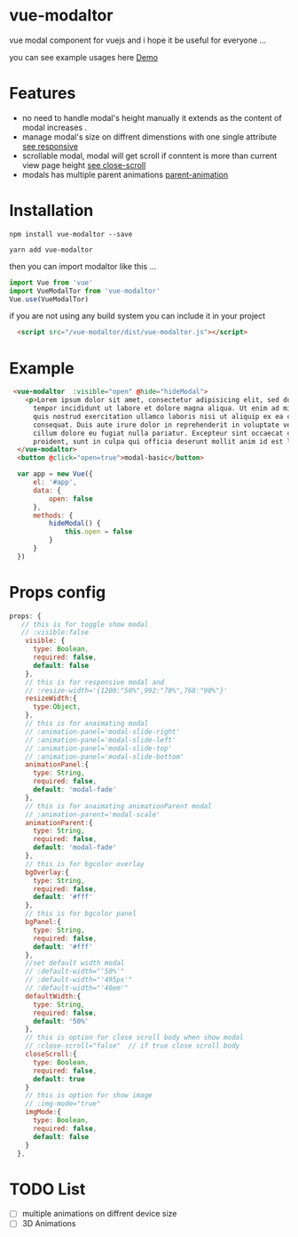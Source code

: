 # vue-modaltor

 vue modal component for vuejs and i hope it be useful for everyone ... 

you can see example usages here
[Demo](https://davodaslanifakor.github.io/modaltor)

# Features
* no need to handle modal's height manually it extends as the content of modal increases .
* manage modal's size on diffrent dimenstions with one single attribute [see responsive](https://davodaslanifakor.github.io/modaltor#responsive)
* scrollable modal, modal will get scroll if conntent is more than current view page height [see close-scroll](https://davodaslanifakor.github.io/modaltor#close-scroll)
* modals has multiple parent animations [parent-animation](https://davodaslanifakor.github.io/modaltor#animation-parent)


# Installation

``` NPM
npm install vue-modaltor --save
```

``` YARN
yarn add vue-modaltor
```

then you can import modaltor like this ...

```js
import Vue from 'vue'
import VueModalTor from 'vue-modaltor'
Vue.use(VueModalTor)
```

if you are not using any build system you can include it in your project

```html
  <script src="/vue-modaltor/dist/vue-modaltor.js"></script>
```

# Example 
```html
 <vue-modaltor  :visible="open" @hide="hideModal">
    <p>Lorem ipsum dolor sit amet, consectetur adipisicing elit, sed do eiusmod
      tempor incididunt ut labore et dolore magna aliqua. Ut enim ad minim veniam,
      quis nostrud exercitation ullamco laboris nisi ut aliquip ex ea commodo
      consequat. Duis aute irure dolor in reprehenderit in voluptate velit esse
      cillum dolore eu fugiat nulla pariatur. Excepteur sint occaecat cupidatat non
      proident, sunt in culpa qui officia deserunt mollit anim id est laborum.</p>
  </vue-modaltor>
  <button @click="open=true">modal-basic</button>

```
```js
  var app = new Vue({
      el: '#app',
      data: {
          open: false
      },
      methods: {
          hideModal() {
              this.open = false
          }
      }
  })
```
# Props config

```js
props: {
   // this is for toggle show modal 
   // :visible:false
    visible: {
      type: Boolean,
      required: false,
      default: false
    },
    // this is for responsive modal and
    // :resize-width='{1200:"50%",992:"70%",768:"90%"}'
    resizeWidth:{
      type:Object,
    },
    // this is for anaimating modal 
    // :animation-panel='modal-slide-right'
    // :animation-panel='modal-slide-left'
    // :animation-panel='modal-slide-top'
    // :animation-panel='modal-slide-bottom'
    animationPanel:{
      type: String,
      required: false,
      default: 'modal-fade'
    },
    // this is for anaimating animationParent modal 
    // :animation-parent='modal-scale'
    animationParent:{
      type: String,
      required: false,
      default: 'modal-fade'
    },
    // this is for bgcolor overlay
    bgOverlay:{
      type: String,
      required: false,
      default: '#fff'
    },
    // this is for bgcolor panel
    bgPanel:{
      type: String,
      required: false,
      default: '#fff'
    },
    //set default width modal
    // :default-width="'50%'"
    // :default-width="'495px'"
    // :default-width="'40em'"
    defaultWidth:{
      type: String,
      required: false,
      default: '50%'
    },
    // this is option for close scroll body when show modal
    // :close-scroll="false"  // if true close scroll body
    closeScroll:{
      type: Boolean,
      required: false,
      default: true
    }
    // this is option for show image
    // :img-mode="true" 
    imgMode:{
      type: Boolean,
      required: false,
      default: false
    }
  },

```

# TODO List
- [ ] multiple animations on diffrent device size
- [ ] 3D Animations
